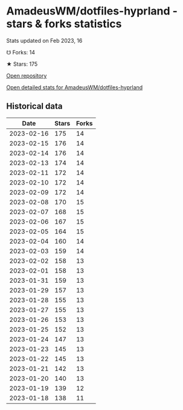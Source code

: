# AmadeusWM/dotfiles-hyprland - stars & forks statistics

Stats updated on Feb 2023, 16

☋ Forks: 14

★ Stars: 175

[Open repository](https://github.com/AmadeusWM/dotfiles-hyprland)

[Open detailed stats for AmadeusWM/dotfiles-hyprland](https://reviewgithub.com/rep/AmadeusWM/dotfiles-hyprland)

## Historical data
| Date | Stars | Forks |
|------|-------|-------|
| 2023-02-16 | 175 | 14 | 
| 2023-02-15 | 176 | 14 | 
| 2023-02-14 | 176 | 14 | 
| 2023-02-13 | 174 | 14 | 
| 2023-02-11 | 172 | 14 | 
| 2023-02-10 | 172 | 14 | 
| 2023-02-09 | 172 | 14 | 
| 2023-02-08 | 170 | 15 | 
| 2023-02-07 | 168 | 15 | 
| 2023-02-06 | 167 | 15 | 
| 2023-02-05 | 164 | 15 | 
| 2023-02-04 | 160 | 14 | 
| 2023-02-03 | 159 | 14 | 
| 2023-02-02 | 158 | 13 | 
| 2023-02-01 | 158 | 13 | 
| 2023-01-31 | 159 | 13 | 
| 2023-01-29 | 157 | 13 | 
| 2023-01-28 | 155 | 13 | 
| 2023-01-27 | 155 | 13 | 
| 2023-01-26 | 153 | 13 | 
| 2023-01-25 | 152 | 13 | 
| 2023-01-24 | 147 | 13 | 
| 2023-01-23 | 145 | 13 | 
| 2023-01-22 | 145 | 13 | 
| 2023-01-21 | 142 | 13 | 
| 2023-01-20 | 140 | 13 | 
| 2023-01-19 | 139 | 12 | 
| 2023-01-18 | 138 | 11 | 

